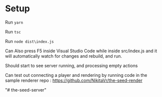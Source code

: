 # Setup

Run `yarn`

Run `tsc`

Run `node dist\index.js`

Can Also press F5 inside Visual Studio Code while inside src/index.js and it will automatically watch for changes and rebuild, and run.

Should start to see server running, and processing empty actions

Can test out connecting a player and rendering by running code in the sample renderer repo : https://github.com/NikitaVr/the-seed-render 

"# the-seed-server" 
